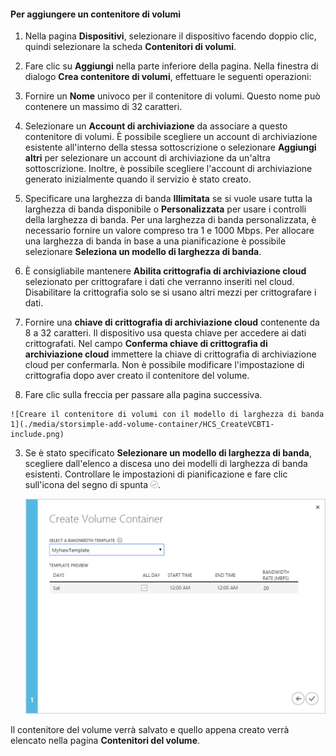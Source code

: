 <!--author=SharS last changed: 9/16/15-->

#### Per aggiungere un contenitore di volumi

1. Nella pagina **Dispositivi**, selezionare il dispositivo facendo doppio clic, quindi selezionare la scheda **Contenitori di volumi**.

2. Fare clic su **Aggiungi** nella parte inferiore della pagina. Nella finestra di dialogo **Crea contenitore di volumi**, effettuare le seguenti operazioni:

  1. Fornire un **Nome** univoco per il contenitore di volumi. Questo nome può contenere un massimo di 32 caratteri.
  2. Selezionare un **Account di archiviazione** da associare a questo contenitore di volumi. È possibile scegliere un account di archiviazione esistente all'interno della stessa sottoscrizione o selezionare **Aggiungi altri** per selezionare un account di archiviazione da un'altra sottoscrizione. Inoltre, è possibile scegliere l'account di archiviazione generato inizialmente quando il servizio è stato creato.
  3. Specificare una larghezza di banda **Illimitata** se si vuole usare tutta la larghezza di banda disponibile o **Personalizzata** per usare i controlli della larghezza di banda. Per una larghezza di banda personalizzata, è necessario fornire un valore compreso tra 1 e 1000 Mbps. Per allocare una larghezza di banda in base a una pianificazione è possibile selezionare **Seleziona un modello di larghezza di banda**.
  4. È consigliabile mantenere **Abilita crittografia di archiviazione cloud** selezionato per crittografare i dati che verranno inseriti nel cloud. Disabilitare la crittografia solo se si usano altri mezzi per crittografare i dati.
  5. Fornire una **chiave di crittografia di archiviazione cloud** contenente da 8 a 32 caratteri. Il dispositivo usa questa chiave per accedere ai dati crittografati. Nel campo **Conferma chiave di crittografia di archiviazione cloud** immettere la chiave di crittografia di archiviazione cloud per confermarla. Non è possibile modificare l'impostazione di crittografia dopo aver creato il contenitore del volume. 
  6. Fare clic sulla freccia per passare alla pagina successiva.

    ![Creare il contenitore di volumi con il modello di larghezza di banda 1](./media/storsimple-add-volume-container/HCS_CreateVCBT1-include.png)

3. Se è stato specificato **Selezionare un modello di larghezza di banda**, scegliere dall'elenco a discesa uno dei modelli di larghezza di banda esistenti. Controllare le impostazioni di pianificazione e fare clic sull'icona del segno di spunta ![icona del segno di spunta](./media/storsimple-configure-new-storage-account/HCS_CheckIcon-include.png).

    ![Creare il contenitore di volumi con il modello di larghezza di banda 2](./media/storsimple-add-volume-container/HCS_CreateVCBT2-include.png)

Il contenitore del volume verrà salvato e quello appena creato verrà elencato nella pagina **Contenitori del volume**.
 

<!---HONumber=AcomDC_0107_2016-->